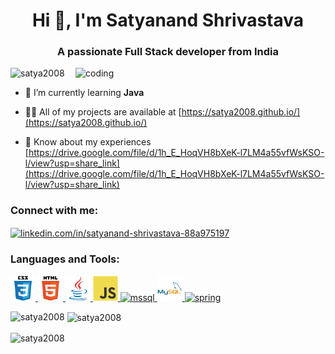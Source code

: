 <h1 align="center">Hi 👋, I'm Satyanand Shrivastava</h1>
<h3 align="center">A passionate Full Stack developer from India</h3>
<img align = "right" alt="coding" width="400" src="https://media0.giphy.com/media/qgQUggAC3Pfv687qPC/giphy.gif">

<p align="left"> <img src="https://komarev.com/ghpvc/?username=satya2008&label=Profile%20views&color=0e75b6&style=flat" alt="satya2008" /> </p>

- 🌱 I’m currently learning **Java**

- 👨‍💻 All of my projects are available at [https://satya2008.github.io/](https://satya2008.github.io/)

- 📄 Know about my experiences [https://drive.google.com/file/d/1h_E_HoqVH8bXeK-l7LM4a55vfWsKSO-l/view?usp=share_link](https://drive.google.com/file/d/1h_E_HoqVH8bXeK-l7LM4a55vfWsKSO-l/view?usp=share_link)

<h3 align="left">Connect with me:</h3>
<p align="left">
<a href="https://linkedin.com/in/linkedin.com/in/satyanand-shrivastava-88a975197" target="blank"><img align="center" src="https://raw.githubusercontent.com/rahuldkjain/github-profile-readme-generator/master/src/images/icons/Social/linked-in-alt.svg" alt="linkedin.com/in/satyanand-shrivastava-88a975197" height="30" width="40" /></a>
</p>

<h3 align="left">Languages and Tools:</h3>
<p align="left"> <a href="https://www.w3schools.com/css/" target="_blank" rel="noreferrer"> <img src="https://raw.githubusercontent.com/devicons/devicon/master/icons/css3/css3-original-wordmark.svg" alt="css3" width="40" height="40"/> </a> <a href="https://www.w3.org/html/" target="_blank" rel="noreferrer"> <img src="https://raw.githubusercontent.com/devicons/devicon/master/icons/html5/html5-original-wordmark.svg" alt="html5" width="40" height="40"/> </a> <a href="https://www.java.com" target="_blank" rel="noreferrer"> <img src="https://raw.githubusercontent.com/devicons/devicon/master/icons/java/java-original.svg" alt="java" width="40" height="40"/> </a> <a href="https://developer.mozilla.org/en-US/docs/Web/JavaScript" target="_blank" rel="noreferrer"> <img src="https://raw.githubusercontent.com/devicons/devicon/master/icons/javascript/javascript-original.svg" alt="javascript" width="40" height="40"/> </a> <a href="https://www.microsoft.com/en-us/sql-server" target="_blank" rel="noreferrer"> <img src="https://www.svgrepo.com/show/303229/microsoft-sql-server-logo.svg" alt="mssql" width="40" height="40"/> </a> <a href="https://www.mysql.com/" target="_blank" rel="noreferrer"> <img src="https://raw.githubusercontent.com/devicons/devicon/master/icons/mysql/mysql-original-wordmark.svg" alt="mysql" width="40" height="40"/> </a> <a href="https://spring.io/" target="_blank" rel="noreferrer"> <img src="https://www.vectorlogo.zone/logos/springio/springio-icon.svg" alt="spring" width="40" height="40"/> </a> </p>

<p><img align="left" src="https://github-readme-stats.vercel.app/api/top-langs?username=satya2008&show_icons=true&locale=en&layout=compact" alt="satya2008" /></p>

<p>&nbsp;<img align="center" src="https://github-readme-stats.vercel.app/api?username=satya2008&show_icons=true&locale=en" alt="satya2008" /></p>

<p><img align="center" src="https://github-readme-streak-stats.herokuapp.com/?user=satya2008&" alt="satya2008" /></p>

